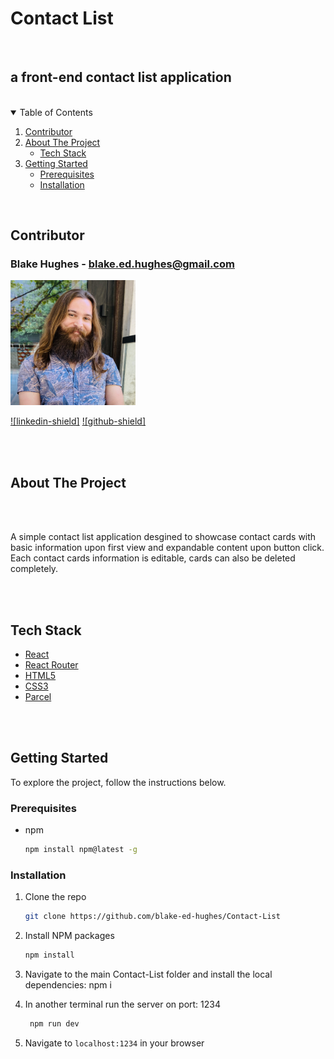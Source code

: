 # Contact List

<br/>

## a front-end contact list application

<br/>

<!-- TABLE OF CONTENTS -->
<details open="open">
  <summary>Table of Contents</summary>
  <ol>
    <li><a href="##contributor">Contributor</a></li>
    <li>
      <a href="##about-the-project">About The Project</a>
      <ul>
        <li><a href="##tech-stack">Tech Stack</a></li>
      </ul>
    </li>
    <li>
      <a href="##getting-started">Getting Started</a>
      <ul>
        <li><a href="###prerequisites">Prerequisites</a></li>
        <li><a href="###installation">Installation</a></li>
      </ul>
    </li>
  </ol>
</details>
<br>

<!-- CONTACT -->

## Contributor

### Blake Hughes - blake.ed.hughes@gmail.com

 <img src="ReadMeImages/TropicalHeadshot.JPG" alt="Logo" width="200" height="200">

[![linkedin-shield]][blake-linkedin]
[![github-shield]][blake-github]

<br><br>

<!-- ABOUT THE PROJECT -->

## About The Project

<br><br>

A simple contact list application desgined to showcase contact cards with basic information upon first view and expandable content upon button click. Each contact cards information is editable, cards can also be deleted completely.

<br><br>

## Tech Stack

- [React](https://reactjs.org/)
- [React Router](https://reactrouter.com/)
- [HTML5](https://en.wikipedia.org/wiki/HTML5)
- [CSS3](https://en.wikipedia.org/wiki/CSS)
- [Parcel](https://parceljs.org//)

<br><br>

<!-- GETTING STARTED -->

## Getting Started

To explore the project, follow the instructions below.

### Prerequisites

- npm
  ```sh
  npm install npm@latest -g
  ```

### Installation

1. Clone the repo
   ```sh
   git clone https://github.com/blake-ed-hughes/Contact-List
   ```
2. Install NPM packages
   ```sh
   npm install
   ```
3. Navigate to the main Contact-List folder and install the local dependencies: npm i

4. In another terminal run the server on port: 1234
   ```sh
    npm run dev
   ```
5. Navigate to `localhost:1234` in your browser

<br><br>

<!-- Contributor Links -->

[blake-linkedin]: https://www.linkedin.com/in/blakeedwardhughes/
[blake-github]: https://github.com/blake-ed-hughes
